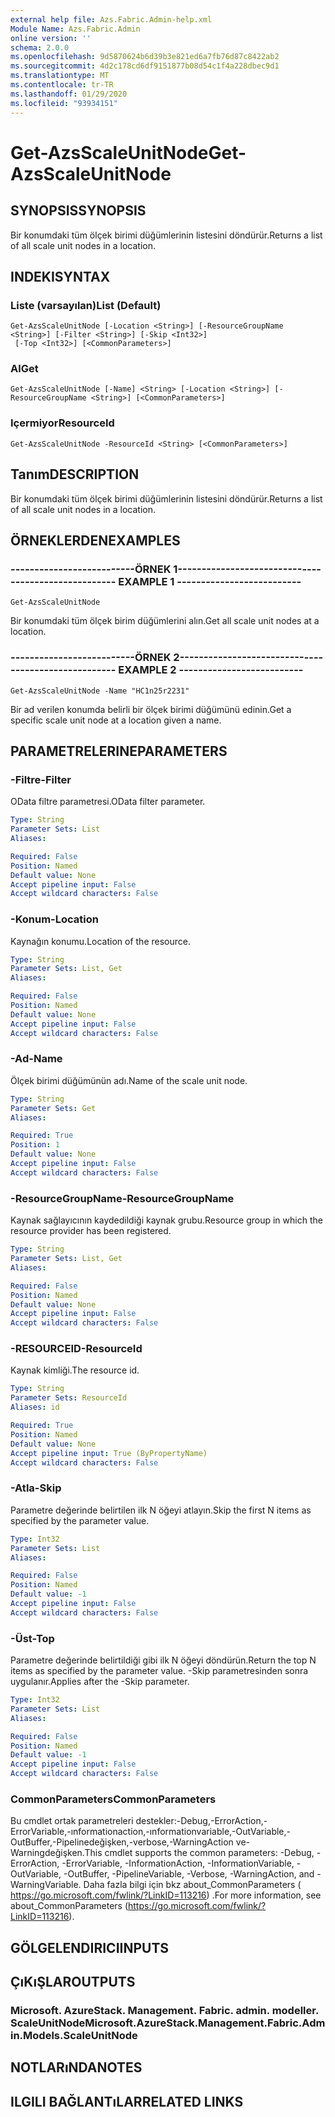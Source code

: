 ```yaml
---
external help file: Azs.Fabric.Admin-help.xml
Module Name: Azs.Fabric.Admin
online version: ''
schema: 2.0.0
ms.openlocfilehash: 9d5870624b6d39b3e821ed6a7fb76d87c8422ab2
ms.sourcegitcommit: 4d2c178cd6df9151877b08d54c1f4a228dbec9d1
ms.translationtype: MT
ms.contentlocale: tr-TR
ms.lasthandoff: 01/29/2020
ms.locfileid: "93934151"
---
```

# <span data-ttu-id="01adb-101">Get-AzsScaleUnitNode</span><span class="sxs-lookup"><span data-stu-id="01adb-101">Get-AzsScaleUnitNode</span></span>

## <span data-ttu-id="01adb-102">SYNOPSIS</span><span class="sxs-lookup"><span data-stu-id="01adb-102">SYNOPSIS</span></span>
<span data-ttu-id="01adb-103">Bir konumdaki tüm ölçek birimi düğümlerinin listesini döndürür.</span><span class="sxs-lookup"><span data-stu-id="01adb-103">Returns a list of all scale unit nodes in a location.</span></span>

## <span data-ttu-id="01adb-104">INDEKI</span><span class="sxs-lookup"><span data-stu-id="01adb-104">SYNTAX</span></span>

### <span data-ttu-id="01adb-105">Liste (varsayılan)</span><span class="sxs-lookup"><span data-stu-id="01adb-105">List (Default)</span></span>
```
Get-AzsScaleUnitNode [-Location <String>] [-ResourceGroupName <String>] [-Filter <String>] [-Skip <Int32>]
 [-Top <Int32>] [<CommonParameters>]
```

### <span data-ttu-id="01adb-106">Al</span><span class="sxs-lookup"><span data-stu-id="01adb-106">Get</span></span>
```
Get-AzsScaleUnitNode [-Name] <String> [-Location <String>] [-ResourceGroupName <String>] [<CommonParameters>]
```

### <span data-ttu-id="01adb-107">Içermiyor</span><span class="sxs-lookup"><span data-stu-id="01adb-107">ResourceId</span></span>
```
Get-AzsScaleUnitNode -ResourceId <String> [<CommonParameters>]
```

## <span data-ttu-id="01adb-108">Tanım</span><span class="sxs-lookup"><span data-stu-id="01adb-108">DESCRIPTION</span></span>
<span data-ttu-id="01adb-109">Bir konumdaki tüm ölçek birimi düğümlerinin listesini döndürür.</span><span class="sxs-lookup"><span data-stu-id="01adb-109">Returns a list of all scale unit nodes in a location.</span></span>

## <span data-ttu-id="01adb-110">ÖRNEKLERDEN</span><span class="sxs-lookup"><span data-stu-id="01adb-110">EXAMPLES</span></span>

### <span data-ttu-id="01adb-111">--------------------------ÖRNEK 1--------------------------</span><span class="sxs-lookup"><span data-stu-id="01adb-111">-------------------------- EXAMPLE 1 --------------------------</span></span>
```
Get-AzsScaleUnitNode
```

<span data-ttu-id="01adb-112">Bir konumdaki tüm ölçek birim düğümlerini alın.</span><span class="sxs-lookup"><span data-stu-id="01adb-112">Get all scale unit nodes at a location.</span></span>

### <span data-ttu-id="01adb-113">--------------------------ÖRNEK 2--------------------------</span><span class="sxs-lookup"><span data-stu-id="01adb-113">-------------------------- EXAMPLE 2 --------------------------</span></span>
```
Get-AzsScaleUnitNode -Name "HC1n25r2231"
```

<span data-ttu-id="01adb-114">Bir ad verilen konumda belirli bir ölçek birimi düğümünü edinin.</span><span class="sxs-lookup"><span data-stu-id="01adb-114">Get a specific scale unit node at a location given a name.</span></span>

## <span data-ttu-id="01adb-115">PARAMETRELERINE</span><span class="sxs-lookup"><span data-stu-id="01adb-115">PARAMETERS</span></span>

### <span data-ttu-id="01adb-116">-Filtre</span><span class="sxs-lookup"><span data-stu-id="01adb-116">-Filter</span></span>
<span data-ttu-id="01adb-117">OData filtre parametresi.</span><span class="sxs-lookup"><span data-stu-id="01adb-117">OData filter parameter.</span></span>

```yaml
Type: String
Parameter Sets: List
Aliases: 

Required: False
Position: Named
Default value: None
Accept pipeline input: False
Accept wildcard characters: False
```

### <span data-ttu-id="01adb-118">-Konum</span><span class="sxs-lookup"><span data-stu-id="01adb-118">-Location</span></span>
<span data-ttu-id="01adb-119">Kaynağın konumu.</span><span class="sxs-lookup"><span data-stu-id="01adb-119">Location of the resource.</span></span>

```yaml
Type: String
Parameter Sets: List, Get
Aliases: 

Required: False
Position: Named
Default value: None
Accept pipeline input: False
Accept wildcard characters: False
```

### <span data-ttu-id="01adb-120">-Ad</span><span class="sxs-lookup"><span data-stu-id="01adb-120">-Name</span></span>
<span data-ttu-id="01adb-121">Ölçek birimi düğümünün adı.</span><span class="sxs-lookup"><span data-stu-id="01adb-121">Name of the scale unit node.</span></span>

```yaml
Type: String
Parameter Sets: Get
Aliases: 

Required: True
Position: 1
Default value: None
Accept pipeline input: False
Accept wildcard characters: False
```

### <span data-ttu-id="01adb-122">-ResourceGroupName</span><span class="sxs-lookup"><span data-stu-id="01adb-122">-ResourceGroupName</span></span>
<span data-ttu-id="01adb-123">Kaynak sağlayıcının kaydedildiği kaynak grubu.</span><span class="sxs-lookup"><span data-stu-id="01adb-123">Resource group in which the resource provider has been registered.</span></span>

```yaml
Type: String
Parameter Sets: List, Get
Aliases: 

Required: False
Position: Named
Default value: None
Accept pipeline input: False
Accept wildcard characters: False
```

### <span data-ttu-id="01adb-124">-RESOURCEID</span><span class="sxs-lookup"><span data-stu-id="01adb-124">-ResourceId</span></span>
<span data-ttu-id="01adb-125">Kaynak kimliği.</span><span class="sxs-lookup"><span data-stu-id="01adb-125">The resource id.</span></span>

```yaml
Type: String
Parameter Sets: ResourceId
Aliases: id

Required: True
Position: Named
Default value: None
Accept pipeline input: True (ByPropertyName)
Accept wildcard characters: False
```

### <span data-ttu-id="01adb-126">-Atla</span><span class="sxs-lookup"><span data-stu-id="01adb-126">-Skip</span></span>
<span data-ttu-id="01adb-127">Parametre değerinde belirtilen ilk N öğeyi atlayın.</span><span class="sxs-lookup"><span data-stu-id="01adb-127">Skip the first N items as specified by the parameter value.</span></span>

```yaml
Type: Int32
Parameter Sets: List
Aliases: 

Required: False
Position: Named
Default value: -1
Accept pipeline input: False
Accept wildcard characters: False
```

### <span data-ttu-id="01adb-128">-Üst</span><span class="sxs-lookup"><span data-stu-id="01adb-128">-Top</span></span>
<span data-ttu-id="01adb-129">Parametre değerinde belirtildiği gibi ilk N öğeyi döndürün.</span><span class="sxs-lookup"><span data-stu-id="01adb-129">Return the top N items as specified by the parameter value.</span></span>
<span data-ttu-id="01adb-130">-Skip parametresinden sonra uygulanır.</span><span class="sxs-lookup"><span data-stu-id="01adb-130">Applies after the -Skip parameter.</span></span>

```yaml
Type: Int32
Parameter Sets: List
Aliases: 

Required: False
Position: Named
Default value: -1
Accept pipeline input: False
Accept wildcard characters: False
```

### <span data-ttu-id="01adb-131">CommonParameters</span><span class="sxs-lookup"><span data-stu-id="01adb-131">CommonParameters</span></span>
<span data-ttu-id="01adb-132">Bu cmdlet ortak parametreleri destekler:-Debug,-ErrorAction,-ErrorVariable,-ınformationaction,-ınformationvariable,-OutVariable,-OutBuffer,-Pipelinedeğişken,-verbose,-WarningAction ve-Warningdeğişken.</span><span class="sxs-lookup"><span data-stu-id="01adb-132">This cmdlet supports the common parameters: -Debug, -ErrorAction, -ErrorVariable, -InformationAction, -InformationVariable, -OutVariable, -OutBuffer, -PipelineVariable, -Verbose, -WarningAction, and -WarningVariable.</span></span> <span data-ttu-id="01adb-133">Daha fazla bilgi için bkz about_CommonParameters ( https://go.microsoft.com/fwlink/?LinkID=113216) .</span><span class="sxs-lookup"><span data-stu-id="01adb-133">For more information, see about_CommonParameters (https://go.microsoft.com/fwlink/?LinkID=113216).</span></span>

## <span data-ttu-id="01adb-134">GÖLGELENDIRICI</span><span class="sxs-lookup"><span data-stu-id="01adb-134">INPUTS</span></span>

## <span data-ttu-id="01adb-135">ÇıKıŞLAR</span><span class="sxs-lookup"><span data-stu-id="01adb-135">OUTPUTS</span></span>

### <span data-ttu-id="01adb-136">Microsoft. AzureStack. Management. Fabric. admin. modeller. ScaleUnitNode</span><span class="sxs-lookup"><span data-stu-id="01adb-136">Microsoft.AzureStack.Management.Fabric.Admin.Models.ScaleUnitNode</span></span>

## <span data-ttu-id="01adb-137">NOTLARıNDA</span><span class="sxs-lookup"><span data-stu-id="01adb-137">NOTES</span></span>

## <span data-ttu-id="01adb-138">ILGILI BAĞLANTıLAR</span><span class="sxs-lookup"><span data-stu-id="01adb-138">RELATED LINKS</span></span>


